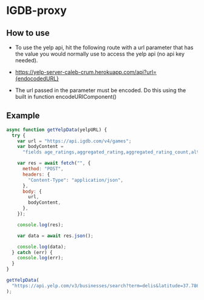 # IGDB-proxy

## How to use

- To use the yelp api, hit the following route with a url parameter that has the value you would normally use to access the yelp api (no api key needed).

- https://yelp-server-caleb-crum.herokuapp.com/api?url={endocodedURL}

- The url passed in the parameter must be encoded. Do this using the built in function encodeURIComponent()

## Example

```js
async function getYelpData(yelpURL) {
  try {
    var url = "https://api.igdb.com/v4/games";
    var bodyContent =
      "fields age_ratings,aggregated_rating,aggregated_rating_count,alternative_names,artworks,bundles,category,checksum,collection,cover,created_at,dlcs,expanded_games,expansions,external_games,first_release_date,follows,forks,franchise,franchises,game_engines,game_localizations,game_modes,genres,hypes,involved_companies,keywords,language_supports,multiplayer_modes,name,parent_game,platforms,player_perspectives,ports,rating,rating_count,release_dates,remakes,remasters,screenshots,similar_games,slug,standalone_expansions,status,storyline,summary,tags,themes,total_rating,total_rating_count,updated_at,url,version_parent,version_title,videos,websites;";

    var res = await fetch("", {
      method: "POST",
      headers: {
        "Content-Type": "application/json",
      },
      body: {
        url,
        bodyContent,
      },
    });

    console.log(res);

    var data = await res.json();

    console.log(data);
  } catch (err) {
    console.log(err);
  }
}

getYelpData(
  "https://api.yelp.com/v3/businesses/search?term=delis&latitude=37.786882&longitude=-122.399972"
);
```
